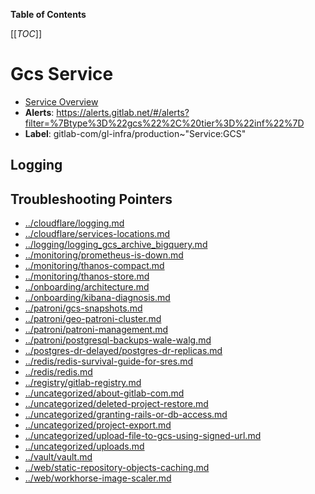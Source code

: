 <!-- MARKER: do not edit this section directly. Edit services/service-catalog.yml then run scripts/generate-docs -->

**Table of Contents**

[[_TOC_]]

#  Gcs Service
* [Service Overview](https://dashboards.gitlab.net/d/gcs-main/gcs-overview)
* **Alerts**: https://alerts.gitlab.net/#/alerts?filter=%7Btype%3D%22gcs%22%2C%20tier%3D%22inf%22%7D
* **Label**: gitlab-com/gl-infra/production~"Service:GCS"

## Logging


## Troubleshooting Pointers

* [../cloudflare/logging.md](../cloudflare/logging.md)
* [../cloudflare/services-locations.md](../cloudflare/services-locations.md)
* [../logging/logging_gcs_archive_bigquery.md](../logging/logging_gcs_archive_bigquery.md)
* [../monitoring/prometheus-is-down.md](../monitoring/prometheus-is-down.md)
* [../monitoring/thanos-compact.md](../monitoring/thanos-compact.md)
* [../monitoring/thanos-store.md](../monitoring/thanos-store.md)
* [../onboarding/architecture.md](../onboarding/architecture.md)
* [../onboarding/kibana-diagnosis.md](../onboarding/kibana-diagnosis.md)
* [../patroni/gcs-snapshots.md](../patroni/gcs-snapshots.md)
* [../patroni/geo-patroni-cluster.md](../patroni/geo-patroni-cluster.md)
* [../patroni/patroni-management.md](../patroni/patroni-management.md)
* [../patroni/postgresql-backups-wale-walg.md](../patroni/postgresql-backups-wale-walg.md)
* [../postgres-dr-delayed/postgres-dr-replicas.md](../postgres-dr-delayed/postgres-dr-replicas.md)
* [../redis/redis-survival-guide-for-sres.md](../redis/redis-survival-guide-for-sres.md)
* [../redis/redis.md](../redis/redis.md)
* [../registry/gitlab-registry.md](../registry/gitlab-registry.md)
* [../uncategorized/about-gitlab-com.md](../uncategorized/about-gitlab-com.md)
* [../uncategorized/deleted-project-restore.md](../uncategorized/deleted-project-restore.md)
* [../uncategorized/granting-rails-or-db-access.md](../uncategorized/granting-rails-or-db-access.md)
* [../uncategorized/project-export.md](../uncategorized/project-export.md)
* [../uncategorized/upload-file-to-gcs-using-signed-url.md](../uncategorized/upload-file-to-gcs-using-signed-url.md)
* [../uncategorized/uploads.md](../uncategorized/uploads.md)
* [../vault/vault.md](../vault/vault.md)
* [../web/static-repository-objects-caching.md](../web/static-repository-objects-caching.md)
* [../web/workhorse-image-scaler.md](../web/workhorse-image-scaler.md)
<!-- END_MARKER -->

<!-- ## Summary -->

<!-- ## Architecture -->

<!-- ## Performance -->

<!-- ## Scalability -->

<!-- ## Availability -->

<!-- ## Durability -->

<!-- ## Security/Compliance -->

<!-- ## Monitoring/Alerting -->

<!-- ## Links to further Documentation -->
